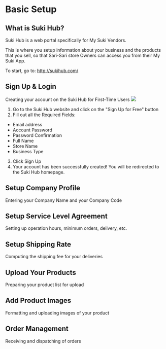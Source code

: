 
Basic Setup
=======

What is Suki Hub?
----------
Suki Hub is a web portal specifically for My Suki Vendors.

This is where you setup information about your business and the products that you sell, so that Sari-Sari store Owners can access you from their My Suki App.

To start, go to: http://sukihub.com/

Sign Up & Login
----------
Creating your account on the Suki Hub for First-Time Users
![](https://drive.google.com/file/d/1gU5-38ezUxL9BWbDMAoxKTLhfB3w8ibA/view?usp=sharing)
1. Go to the Suki Hub website and click on the "Sign Up for Free" button
2. Fill out all the Required Fields:
 * Email address
 * Account Password
 * Password Confirmation
 * Full Name
 * Store Name
 * Business Type
3. Click Sign Up
4. Your account has been successfully created! You will be redirected to the Suki Hub homepage.

Setup Company Profile
----------
Entering your Company Name and your Company Code

Setup Service Level Agreement
----------
Setting up operation hours, minimum orders, delivery, etc.

Setup Shipping Rate
----------
Computing the shipping fee for your deliveries

Upload Your Products
----------
Preparing your product list for upload

Add Product Images
----------
Formatting and uploading images of your product

Order Management
----------
Receiving and dispatching of orders


<!-- * list item 1
* list item 2

This is a hyperlink to [Google](http://google.com).

Images are like hyperlinks, but with an exclamation mark in front of them:
![](http://placekitten.com/g/250/250)


Heading2
=======

SubHeading 2
---------- -->

